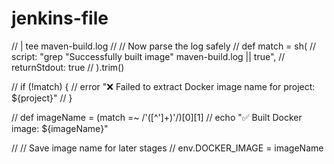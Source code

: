 # jenkins-file
 // | tee maven-build.log
// // Now parse the log safely
// def match = sh(
//     script: "grep \"Successfully built image\" maven-build.log || true",
//     returnStdout: true
// ).trim()

// if (!match) {
//     error "❌ Failed to extract Docker image name for project: ${project}"
// }

// def imageName = (match =~ /'([^']+)'/)[0][1]
// echo "✅ Built Docker image: ${imageName}"

// // Save image name for later stages
// env.DOCKER_IMAGE = imageName